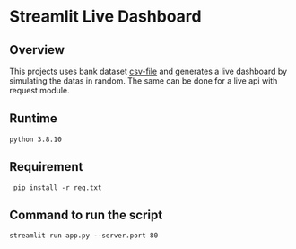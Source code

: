 # Streamlit Live Dashboard

## Overview
 This projects uses bank dataset [csv-file](https://raw.githubusercontent.com/Lexie88rus/bank-marketing-analysis/master/bank.csv)
 and generates a live dashboard by simulating the datas in random.
 The same can be done for a live api with request module.

## Runtime
`python 3.8.10`

## Requirement
` pip install -r req.txt`

## Command to run the script
`streamlit run app.py --server.port 80 `